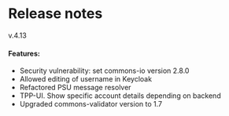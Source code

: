 # Release notes
v.4.13
#### Features:
* Security vulnerability: set commons-io version 2.8.0
* Allowed editing of username in Keycloak 
* Refactored PSU message resolver
* TPP-UI. Show specific account details depending on backend
* Upgraded commons-validator version to 1.7
